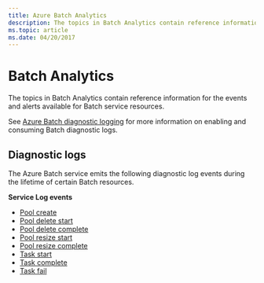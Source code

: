```yaml
---
title: Azure Batch Analytics
description: The topics in Batch Analytics contain reference information for the events and alerts available for Batch service resources.
ms.topic: article
ms.date: 04/20/2017
---
```


# Batch Analytics
The topics in Batch Analytics contain reference information for the events and alerts available for Batch service resources.

See [Azure Batch diagnostic logging](https://azure.microsoft.com/documentation/articles/batch-diagnostics/) for more information on enabling and consuming Batch diagnostic logs.

## Diagnostic logs

The Azure Batch service emits the following diagnostic log events during the lifetime of certain Batch resources.

**Service Log events**
* [Pool create](batch-pool-create-event.md)
* [Pool delete start](batch-pool-delete-start-event.md)
* [Pool delete complete](batch-pool-delete-complete-event.md)
* [Pool resize start](batch-pool-resize-start-event.md)
* [Pool resize complete](batch-pool-resize-complete-event.md)
* [Task start](batch-task-start-event.md)
* [Task complete](batch-task-complete-event.md)
* [Task fail](batch-task-fail-event.md)